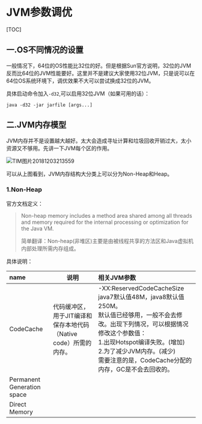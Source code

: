 # JVM参数调优

[TOC]

## 一.OS不同情况的设置

一般情况下，64位的OS性能比32位的好。但是根据Sun官方说明，32位的JVM反而比64位的JVM性能要好。这里并不是建议大家使用32位JVM，只是说可以在64位OS系统环境下，调优效果不大可以尝试换成32位的JVM。

具体启动命令加入```-d32```,可以启用32位JVM（如果可用的话）：

```shell
java -d32 -jar jarfile [args...]
```

## 二.JVM内存模型

JVM内存并不是设置越大越好。太大会造成寻址计算和垃圾回收开销过大，太小资源又不够用。先讲一下JVM每个区的作用。

![TIM图片20181203213559](D:\dev\project\study-note\image\TIM图片20181203213559.png)

可以从上图看到，JVM内存结构大分类上可以分为Non-Heap和Heap。

### 1.Non-Heap

官方文档定义：

> Non-heap memory includes a method area shared among all threads and memory required for the internal processing or optimization for the Java VM. 
>
> 简单翻译：Non-heap(非堆区)主要是由被线程共享的方法区和Java虚拟机内部处理所需内存组成。

具体说明：

| name                       | 说明                                                         | 相关JVM参数                                                  |
| :------------------------- | ------------------------------------------------------------ | :----------------------------------------------------------- |
| CodeCache                  | 代码缓冲区，用于JIT编译和保存本地代码（Native code）所需的内存。 | -XX:ReservedCodeCacheSize <br />java7默认值48M，java8默认值250M。<br />默认值已经够用，一般不会去修改。出现下列情况，可以根据情况修改这个参数值：<br />1.出现Hotspot编译失败。(增加)<br />2.为了减少JVM内存。(减少)<br />需要注意的是，CodeCache分配的内存，GC是不会去回收的。 |
| Permanent Generation space |                                                              |                                                              |
| Direct Memory              |                                                              |                                                              |





